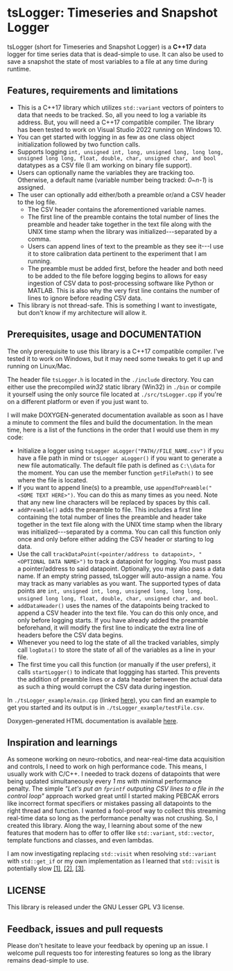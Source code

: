 # tsLogger: Timeseries and Snapshot Logger
tsLogger (short for Timeseries and Snapshot Logger) is a **C++17** data logger for time series data that is dead-simple to use. It can also be used to save a snapshot the state of most variables to a file at any time during runtime.

## Features, requirements and limitations
- This is a C++17 library which utilizes `std::variant` vectors of pointers to data that needs to be tracked. So, all you need to log a variable its address. But, you will need a C++17 compatible compiler. The library has been tested to work on Visual Studio 2022 running on Windows 10.
- You can get started with logging in as few as one class object initialization followed by two function calls.
- Supports logging `int, unsigned int, long, unsigned long, long long, unsigned long long, float, double, char, unsigned char, and bool` datatypes as a CSV file (I am working on binary file support).
- Users can optionally name the variables they are tracking too. Otherwise, a default name (variable number being tracked: _0~n-1_) is assigned.
- The user can optionally add either/both a preamble or/and a CSV header to the log file.
    - The CSV header contains the aforementioned variable names.
    - The first line of the preamble contains the total number of lines the preamble and header take together in the text file along with the UNIX time stamp when the library was initialized---separated by a comma.
    - Users can append lines of text to the preamble as they see it---I use it to store calibration data pertinent to the experiment that I am running.
    - The preamble must be added first, before the header and both need to be added to the file before logging begins to allows for easy ingestion of CSV data to post-processing software like Python or MATLAB. This is also why the very first line contains the number of lines to ignore before reading CSV data.
- This library is not thread-safe. This is something I want to investigate, but don't know if my architecture will allow it.

## Prerequisites, usage and DOCUMENTATION
The only prerequisite to use this library is a C++17 compatible compiler. I've tested it to work on Windows, but it may need some tweaks to get it up and running on Linux/Mac.

The header file `tsLogger.h` is located in the `./include` directory. You can either use the precompiled _win32_ static library (Win32) in `./bin` or compile it yourself using the only source file located at `./src/tsLogger.cpp` if you're on a different platform or even if you just want to.

I will make DOXYGEN-generated documentation available as soon as I have a minute to comment the files and build the documentation. In the mean time, here is a list of the functions in the order that I would use them in my code:
- Initialize a logger using `tsLogger aLogger("PATH//FILE_NAME.csv")` if you have a file path in mind or `tsLogger aLogger()` if you want to generate a new file automatically. The default file path is defined as `C:\\data` for the moment. You can use the member function `getFilePath()` to see where the file is located.
- If you want to append line(s) to a preamble, use `appendToPreamble("<SOME TEXT HERE>")`. You can do this as many times as you need. Note that any new line characters will be replaced by spaces by this call.
- `addPreamble()` adds the preamble to file. This includes a first line containing the total number of lines the preamble and header take together in the text file along with the UNIX time stamp when the library was initialized---separated by a comma. You can call this function only once and only before either adding the CSV header or starting to log data.
- Use the call `trackDataPoint(<pointer/address to datapoint>, "<OPTIONAL DATA NAME>")` to track a datapoint for logging. You must pass a pointer/address to said datapoint. Optionally, you may also pass a data name. If an empty string passed, tsLogger will auto-assign a name. You may track as many variables as you want. The supported types of data points are `int, unsigned int, long, unsigned long, long long, unsigned long long, float, double, char, unsigned char, and bool`.
- `addDataHeader()` uses the names of the datapoints being tracked to append a CSV header into the text file. You can do this only once, and only before logging starts. If you have already added the preamble beforehand, it will modify the first line to indicate the extra line of headers before the CSV data begins.
- Whenever you need to log the state of all the tracked variables, simply call `logData()` to store the state of all of the variables as a line in your file.
- The first time you call this function (or manually if the user prefers), it calls `startLogger()` to indicate that loggging has started. This prevents the addition of preamble lines or a data header between the actual data as such a thing would corrupt the CSV data during ingestion.

In `./tsLogger_example/main.cpp` (linked [here](https://solaremperor.github.io/tsLogger/main_8cpp.html)), you can find an example to get you started and its output is in `./tsLogger_example/testFile.csv`.

Doxygen-generated HTML documentation is available [here](https://solaremperor.github.io/tsLogger/).

## Inspiration and learnings
As someone working on neuro-robotics, and near-real-time data acquisition and controls, I need to work on high performance code. This means, I usually work with C/C++. I needed to track dozens of datapoints that were being updated simultaneously every _1 ms_ with minimal performance penalty. The simple _"Let's put an `fprintf` outputing CSV lines to a file in the control loop"_ approach worked great until I started making PEBCAK errors like incorrect format specifiers or mistakes passing all datapoints to the right thread and function. I wanted a fool-proof way to collect this streaming real-time data so long as the performance penalty was not crushing. So, I created this library. Along the way, I learning about some of the new features that modern has to offer to offer like `std::variant`, `std::vector`, template functions and classes, and even lambdas.

I am now investigating replacing `std::visit` when resolving `std::variant` with `std::get_if` or my own implementation as I learned that `std::visit` is potentially slow [[1]](https://www.reddit.com/r/cpp/comments/kst2pu/with_stdvariant_you_choose_either_performance_or/), [[2]](https://www.reddit.com/r/cpp/comments/a8xkl3/when_performance_guarantees_hurts_performance/), [[3]](https://bitbashing.io/std-visit.html).

## LICENSE
This library is released under the GNU Lesser GPL V3 license.

## Feedback, issues and pull requests
Please don't hesitate to leave your feedback by opening up an issue. I welcome pull requests too for interesting features so long as the library remains dead-simple to use.
